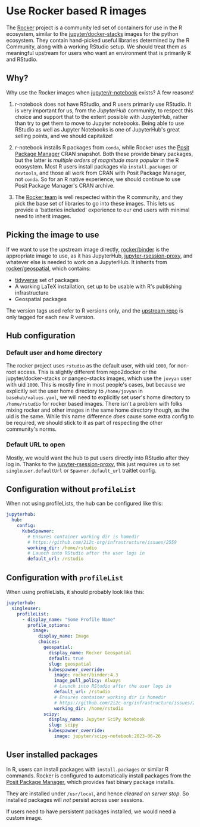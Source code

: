 # Use Rocker based R images

The [Rocker](https://rocker-project.org/) project is a community led set of
containers for use in the R ecosystem, similar to the [jupyter/docker-stacks](https://jupyter-docker-stacks.readthedocs.io/en/latest/)
images for the python ecosystem. They contain hand-picked useful libraries
determined by the R Community, along with a working RStudio setup. We should
treat them as meaningful upstream for users who want an environment that is
primarily R and RStudio.

## Why?

Why use the Rocker images when [jupyter/r-notebook](https://hub.docker.com/r/jupyter/r-notebook)
exists? A few reasons!

1. r-notebook does not have RStudio, and R users primarily use RStudio. It
   is very important for us, from the *JupyterHub* community, to respect this
   choice and support that to the extent possible with JupyterHub, rather than
   try to get them to move to Jupyter notebooks. Being able to use RStudio as
   well as Jupyter Notebooks is one of JupyterHub's great selling points, and
   we should capitalize!

2. r-notebook installs R packages from `conda`, while Rocker uses the
   [Posit Package Manager](https://packagemanager.posit.co/) CRAN snapshot.
   Both these provide binary packages, but the latter is *multiple orders of
   magnitude more popular* in the R ecosystem. Most R users install packages
   via `install.packages` or `devtools`, and those all work from CRAN with
   Posit Package Manager, not `conda`. So for an R native experience, we should
   continue to use Posit Package Manager's CRAN archive.

3. The [Rocker team](https://rocker-project.org/#team) is well respected within
   the R community, and they pick the base set of libraries to go into these
   images. This lets us provide a 'batteries included' experience to our end
   users with minimal need to inherit images.

## Picking the image to use

If we want to use the upstream image directly,
[rocker/binder](https://rocker-project.org/images/versioned/binder.html)
is the appropriate image to use, as it has JupyterHub,
[jupyter-rsession-proxy](https://github.com/jupyterhub/jupyter-rsession-proxy),
and whatever else is needed to work on a JupyterHub. It inherits from
[rocker/geospatial](https://rocker-project.org/images/versioned/rstudio.html),
which contains:

- [tidyverse](https://www.tidyverse.org/) set of packages
- A working LaTeX installation, set up to be usable with R's publishing infrastructure
- Geospatial packages

The version tags used refer to R versions only, and the [upstream repo](https://github.com/rocker-org/rocker-versioned2)
is only tagged for each new R version.

## Hub configuration

### Default user and home directory

The rocker project uses `rstudio` as the default user, with uid `1000`, for
non-root access. This is slightly different from repo2docker or the jupyter/docker-stacks
or pangeo-stacks images, which use the `jovyan` user with uid `1000`. This
is mostly fine in most people's cases, but because we explicitly set the
user home directory to `/home/jovyan` in `basehub/values.yaml`, we will
need to explicitly set user's home directory to `/home/rstudio` for rocker
based images. There isn't a problem with folks mixing rocker and other images
in the same home directory though, as the uid is the same. While this name
difference *does* cause some extra config to be required, we should stick to
it as part of respecting the other community's norms.

### Default URL to open

Mostly, we would want the hub to put users directly into RStudio after they
log in. Thanks to the [jupyter-rsession-proxy](https://github.com/jupyterhub/jupyter-rsession-proxy),
this just requires us to set `singleuser.defaultUrl` or `Spawner.default_url`
traitlet config.

## Configuration without `profileList`

When not using profileLists, the hub can be configured like this:

```yaml
jupyterhub:
  hub:
    config:
      KubeSpawner:
        # Ensures container working dir is homedir
        # https://github.com/2i2c-org/infrastructure/issues/2559
        working_dir: /home/rstudio
        # Launch into RStudio after the user logs in
        default_url: /rstudio
```

## Configuration with `profileList`

When using profileLists, it should probably look like this:


```yaml
jupyterhub:
  singleuser:
    profileList:
      - display_name: "Some Profile Name"
        profile_options:
          image:
            display_name: Image
            choices:
              geospatial:
                display_name: Rocker Geospatial
                default: true
                slug: geospatial
                kubespawner_override:
                  image: rocker/binder:4.3
                  image_pull_policy: Always
                  # Launch into RStudio after the user logs in
                  default_url: /rstudio
                  # Ensures container working dir is homedir
                  # https://github.com/2i2c-org/infrastructure/issues/2559
                  working_dir: /home/rstudio
              scipy:
                display_name: Jupyter SciPy Notebook
                slug: scipy
                kubespawner_override:
                  image: jupyter/scipy-notebook:2023-06-26
```

## User installed packages

In R, users can install packages with `install.packages` or similar R commands. Rocker
is configured to automatically install packages from the [Posit Package Manager](https://packagemanager.posit.co/client/#/),
which provides fast binary package installs.

They are installed under `/usr/local`, and hence *cleared on server stop*. So installed
packages will *not* persist across user sessions.

If users need to have persistent packages installed, we would need a custom image.
